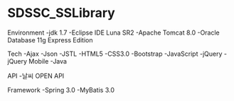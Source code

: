 # SDSSC_SSLibrary

Environment
-jdk 1.7
-Eclipse IDE Luna SR2
-Apache Tomcat 8.0
-Oracle Database 11g Express Edition

Tech
-Ajax
-Json
-JSTL
-HTML5
-CSS3.0
-Bootstrap
-JavaScript
-jQuery
-jQuery Mobile
-Java

API
-날씨 OPEN API

Framework
-Spring 3.0
-MyBatis 3.0
